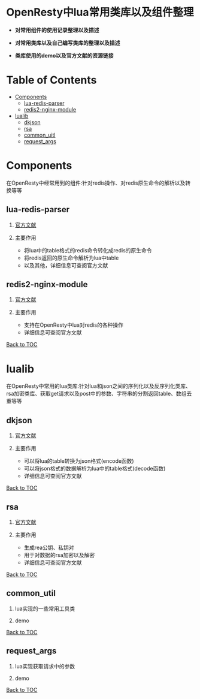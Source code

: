 # OpenResty中lua常用类库以及组件整理

* **对常用组件的使用记录整理以及描述**

* **对常用类库以及自己编写类库的整理以及描述**

* **类库使用的demo以及官方文献的资源链接**

Table of Contents
=================

* [Components](#Components)
    * [lua-redis-parser](#lua-redis-parser)
    * [redis2-nginx-module](#redis2-nginx-module)
* [lualib](#lualib)
    * [dkjson](#dkjson)
    * [rsa](#rsa)
    * [common_uitl](#common_util)
    * [request_args](#request_args)

Components
==========

在OpenResty中经常用到的组件:针对redis操作、对redis原生命令的解析以及转换等等

## lua-redis-parser

1. [官方文献](https://github.com/openresty/lua-redis-parser#parse_reply) 

2. 主要作用
    * 将lua中的table格式的redis命令转化成redis的原生命令
    * 将redis返回的原生命令解析为lua中table
    * 以及其他，详细信息可查阅官方文献

redis2-nginx-module
-------------------

1. [官方文献](https://github.com/openresty/redis2-nginx-module) 

2. 主要作用
    * 支持在OpenResty中lua对redis的各种操作
    * 详细信息可查阅官方文献

[Back to TOC](#table-of-contents)

lualib
======

在OpenResty中常用的lua类库:针对lua和json之间的序列化以及反序列化类库、rsa加密类库、获取get请求以及post中的参数、字符串的分割返回table、数组去重等等

dkjson
------

1. [官方文献](http://dkolf.de/src/dkjson-lua.fsl/home) 

2. 主要作用
    * 可以将lua的table转换为json格式(encode函数)
    * 可以将json格式的数据解析为lua中的table格式(decode函数)
    * 详细信息可查阅官方文献

[Back to TOC](#table-of-contents)

rsa
---

1. [官方文献](https://github.com/spacewander/lua-resty-rsa) 

2. 主要作用
    * 生成rea公钥、私钥对
    * 用于对数据的rsa加密以及解密
    * 详细信息可查阅官方文献

[Back to TOC](#table-of-contents)

common_util
-----------

1. lua实现的一些常用工具类

2. demo

[Back to TOC](#table-of-contents)

request_args
------------

1. lua实现获取请求中的参数

2. demo

[Back to TOC](#table-of-contents)